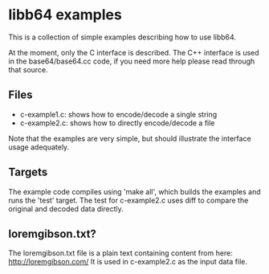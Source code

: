 libb64 examples
===============

This is a collection of simple examples describing how to use libb64.

At the moment, only the C interface is described.
The C++ interface is used in the base64/base64.cc code, if you need 
more help please read through that source.

Files
-----

- c-example1.c: shows how to encode/decode a single string
- c-example2.c: shows how to directly encode/decode a file

Note that the examples are very simple, but should illustrate the interface
usage adequately.

Targets
-------

The example code compiles using 'make all', which builds the examples 
and runs the 'test' target.
The test for c-example2.c uses diff to compare the original and decoded
data directly.

loremgibson.txt?
----------------

The loremgibson.txt file is a plain text containing content from 
here: http://loremgibson.com/
It is used in c-example2.c as the input data file.

